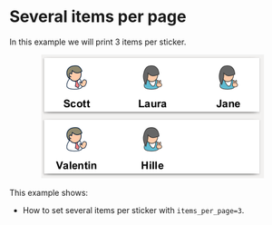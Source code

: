 # Several items per page

In this example we will print 3 items per sticker.

<p align='center'><img src="./screenshot.png" alt="screenshot"></p>

This example shows:

- How to set several items per sticker with ``items_per_page=3``.


